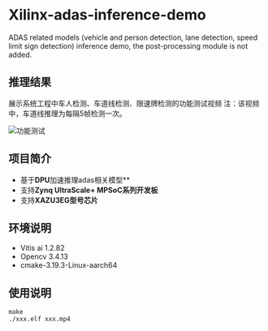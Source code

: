 # Xilinx-adas-inference-demo
ADAS related models (vehicle and person detection, lane detection, speed limit sign detection) inference demo, the post-processing module is not added.

## 推理结果

展示系统工程中车人检测、车道线检测、限速牌检测的功能测试视频
注：该视频中，车道线推理为每隔5帧检测一次。

![功能测试](https://github.com/allrivertosea/Xilinx-adas-inference-demo/blob/main/test.gif)

## 项目简介

- 基于**DPU**加速推理adas相关模型**
- 支持**Zynq UltraScale+ MPSoC系列开发板**
- 支持**XAZU3EG型号芯片**

## 环境说明

- Vitis ai 1.2.82
- Opencv 3.4.13
- cmake-3.19.3-Linux-aarch64

## 使用说明

```
make
./xxx.elf xxx.mp4
```


